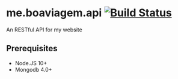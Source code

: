 # me.boaviagem.api [![Build Status](https://travis-ci.org/giovanebribeiro/me.boaviagem.api.svg?branch=master)](https://travis-ci.org/giovanebribeiro/me.boaviagem.api)
An RESTful API for my website

## Prerequisites

* Node.JS 10+
* Mongodb 4.0+
